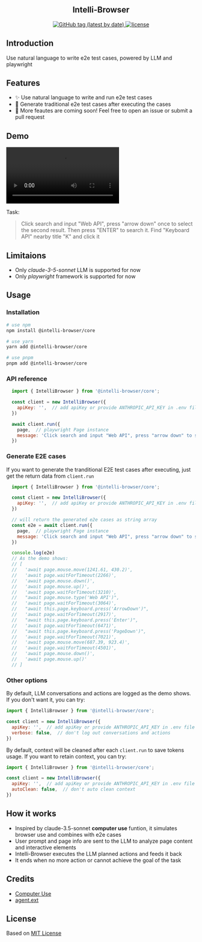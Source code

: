 <h2 align="center">Intelli-Browser</h2>

<p align="center">
  <a href="https://github.com/lvqq/intelli-browser/tags">
    <img alt="GitHub tag (latest by date)" src="https://img.shields.io/github/v/release/lvqq/intelli-browser">
  </a>
  <a href="https://github.com/GPTGenius/chatgpt-vercel/blob/main/LICENSE">
    <img alt="license" src="https://img.shields.io/github/license/lvqq/intelli-browser">
  </a>
</p>

## Introduction
Use natural language to write e2e test cases, powered by LLM and playwright


## Features
- ✨ Use natural language to write and run e2e test cases
- 🧪 Generate traditional e2e test cases after executing the cases
- 💭 More feautes are coming soon! Feel free to open an issue or submit a pull request

## Demo
![](assets/demo.mp4)

Task:
> Click search and input "Web API", press "arrow down" once to select the second result. Then press "ENTER" to search it. Find "Keyboard API" nearby title "K" and click it

## Limitaions
- Only *claude-3-5-sonnet* LLM is supported for now
- Only *playwright* framework is supported for now

## Usage

### Installation
```bash
# use npm
npm install @intelli-browser/core

# use yarn
yarn add @intelli-browser/core

# use pnpm
pnpm add @intelli-browser/core
```

### API reference
```javascript
  import { IntelliBrowser } from '@intelli-browser/core';

  const client = new IntelliBrowser({
    apiKey: '',  // add apiKey or provide ANTHROPIC_API_KEY in .env file
  })

  await client.run({
    page,  // playwright Page instance
    message: 'Click search and input "Web API", press "arrow down" to select the second result. then press "ENTER" to search it',  // user prompt
  })
```

### Generate E2E cases
If you want to generate the tranditional E2E test cases after executing, just get the return data from `client.run`

```javascript
  import { IntelliBrowser } from '@intelli-browser/core';

  const client = new IntelliBrowser({
    apiKey: '',  // add apiKey or provide ANTHROPIC_API_KEY in .env file
  })

  // will return the generated e2e cases as string array
  const e2e = await client.run({
    page,  // playwright Page instance
    message: 'Click search and input "Web API", press "arrow down" to select the second result. then press "ENTER" to search it',  // user prompt
  })

  console.log(e2e)
  // As the demo shows:
  // [
  //   'await page.mouse.move(1241.61, 430.2)',
  //   'await page.waitForTimeout(2266)',
  //   'await page.mouse.down()',
  //   'await page.mouse.up()',
  //   'await page.waitForTimeout(3210)',
  //   "await page.mouse.type('Web API')",
  //   'await page.waitForTimeout(3064)',
  //   "await this.page.keyboard.press('ArrowDown')",
  //   'await page.waitForTimeout(2917)',
  //   "await this.page.keyboard.press('Enter')",
  //   'await page.waitForTimeout(6471)',
  //   "await this.page.keyboard.press('PageDown')",
  //   'await page.waitForTimeout(7021)',
  //   'await page.mouse.move(687.39, 923.4)',
  //   'await page.waitForTimeout(4501)',
  //   'await page.mouse.down()',
  //   'await page.mouse.up()'
  // ]

```


### Other options
By default, LLM conversations and actions are logged as the demo shows. If you don't want it, you can try:
```javascript
import { IntelliBrowser } from '@intelli-browser/core';

const client = new IntelliBrowser({
  apiKey: '',  // add apiKey or provide ANTHROPIC_API_KEY in .env file
  verbose: false,  // don't log out conversations and actions
})
```

By default, context will be cleaned after each `client.run` to save tokens usage. If you want to retain context, you can try:
```javascript
import { IntelliBrowser } from '@intelli-browser/core';

const client = new IntelliBrowser({
  apiKey: '',  // add apiKey or provide ANTHROPIC_API_KEY in .env file
  autoClean: false,  // don't auto clean context
})
```

## How it works
- Inspired by claude-3.5-sonnet **computer use** funtion, it simulates browser use and combines with e2e cases
- User prompt and page info are sent to the LLM to analyze page content and interactive elements
- Intelli-Browser executes the LLM planned actions and feeds it back
- It ends when no more action or cannot achieve the goal of the task

## Credits
- [Computer Use](https://docs.anthropic.com/en/docs/build-with-claude/computer-use)
- [agent.ext](https://github.com/corbt/agent.exe)

## License
Based on [MIT License](./LICENSE)
